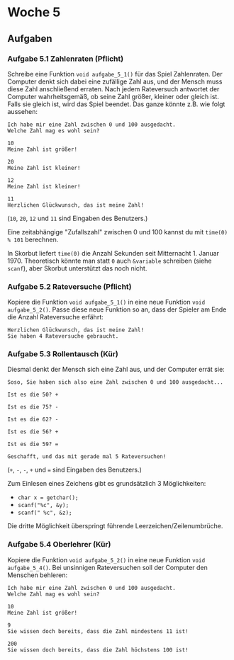 # Woche 5

## Aufgaben

### Aufgabe 5.1 Zahlenraten (Pflicht)

Schreibe eine Funktion `void aufgabe_5_1()` für das Spiel Zahlenraten.
Der Computer denkt sich dabei eine zufällige Zahl aus,
und der Mensch muss diese Zahl anschließend erraten.
Nach jedem Rateversuch antwortet der Computer wahrheitsgemäß, ob seine Zahl größer, kleiner oder gleich ist.
Falls sie gleich ist, wird das Spiel beendet.
Das ganze könnte z.B. wie folgt aussehen:
```
Ich habe mir eine Zahl zwischen 0 und 100 ausgedacht.
Welche Zahl mag es wohl sein?

10
Meine Zahl ist größer!

20
Meine Zahl ist kleiner!

12
Meine Zahl ist kleiner!

11
Herzlichen Glückwunsch, das ist meine Zahl!
```
(`10`, `20`, `12` und `11` sind Eingaben des Benutzers.)

Eine zeitabhängige "Zufallszahl" zwischen 0 und 100 kannst du mit `time(0) % 101` berechnen.

In Skorbut liefert `time(0)` die Anzahl Sekunden seit Mitternacht 1. Januar 1970.
Theoretisch könnte man statt `0` auch `&variable` schreiben (siehe `scanf`),
aber Skorbut unterstützt das noch nicht.

### Aufgabe 5.2 Rateversuche (Pflicht)

Kopiere die Funktion `void aufgabe_5_1()` in eine neue Funktion `void aufgabe_5_2()`.
Passe diese neue Funktion so an, dass der Spieler am Ende die Anzahl Rateversuche erfährt:
```
Herzlichen Glückwunsch, das ist meine Zahl!
Sie haben 4 Rateversuche gebraucht.
```

### Aufgabe 5.3 Rollentausch (Kür)

Diesmal denkt der Mensch sich eine Zahl aus, und der Computer errät sie:

```
Soso, Sie haben sich also eine Zahl zwischen 0 und 100 ausgedacht...

Ist es die 50? +

Ist es die 75? -

Ist es die 62? -

Ist es die 56? +

Ist es die 59? =

Geschafft, und das mit gerade mal 5 Rateversuchen!
```
(`+`, `-`, `-`, `+` und `=` sind Eingaben des Benutzers.)

Zum Einlesen eines Zeichens gibt es grundsätzlich 3 Möglichkeiten:
- `char x = getchar();`
- `scanf("%c", &y);`
- `scanf(" %c", &z);`

Die dritte Möglichkeit überspringt führende Leerzeichen/Zeilenumbrüche.

### Aufgabe 5.4 Oberlehrer (Kür)

Kopiere die Funktion `void aufgabe_5_2()` in eine neue Funktion `void aufgabe_5_4()`.
Bei unsinnigen Rateversuchen soll der Computer den Menschen behleren:
```
Ich habe mir eine Zahl zwischen 0 und 100 ausgedacht.
Welche Zahl mag es wohl sein?

10
Meine Zahl ist größer!

9
Sie wissen doch bereits, dass die Zahl mindestens 11 ist!

200
Sie wissen doch bereits, dass die Zahl höchstens 100 ist!
```
